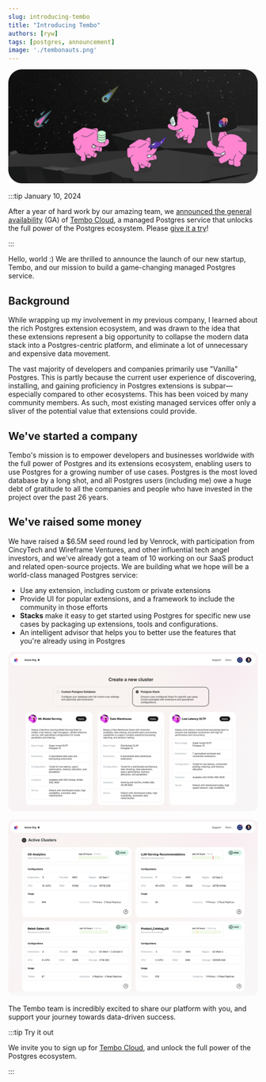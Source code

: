 ```yaml
---
slug: introducing-tembo
title: "Introducing Tembo"
authors: [ryw]
tags: [postgres, announcement]
image: './tembonauts.png'
---
```


![tembonauts](./tembonauts.png)

:::tip January 10, 2024

After a year of hard work by our amazing team, we [announced the general availability](https://tembo.io/blog/ga/) (GA) of [Tembo Cloud](https://cloud.tembo.io), a managed Postgres service that unlocks the full power of the Postgres ecosystem. Please [give it a try](https://cloud.tembo.io)!

:::

Hello, world :) We are thrilled to announce the launch of our new startup, Tembo, and our mission to build a game-changing managed Postgres service.

## Background

While wrapping up my involvement in my previous company, I learned about the rich Postgres extension ecosystem, and was drawn to the idea that these extensions represent a big opportunity to collapse the modern data stack into a Postgres-centric platform, and eliminate a lot of unnecessary and expensive data movement. 

The vast majority of developers and companies primarily use "Vanilla" Postgres. This is partly because the current user experience of discovering, installing, and gaining proficiency in Postgres extensions is subpar—especially compared to other ecosystems. This has been voiced by many community members. As such, most existing managed services offer only a sliver of the potential value that extensions could provide.

## We've started a company

Tembo's mission is to empower developers and businesses worldwide with the full power of Postgres and its extensions ecosystem, enabling users to use Postgres for a growing number of use cases. Postgres is the most loved database by a long shot, and all Postgres users (including me) owe a huge debt of gratitude to all the companies and people who have invested in the project over the past 26 years. 

## We've raised some money

We have raised a $6.5M seed round led by Venrock, with participation from CincyTech and Wireframe Ventures, and other influential tech angel investors, and we've already got a team of 10 working on our SaaS product and related open-source projects. We are building what we hope will be a world-class managed Postgres service:

* Use any extension, including custom or private extensions
* Provide UI for popular extensions, and a framework to include the community in those efforts
* **Stacks** make it easy to get started using Postgres for specific new use cases by packaging up extensions, tools and configurations.
* An intelligent advisor that helps you to better use the features that you're already using in Postgres

![create cluster](./create_cluster.jpg)

![org home](./org_home.jpg)

The Tembo team is incredibly excited to share our platform with you, and support your journey towards data-driven success.

:::tip Try it out

We invite you to sign up for [Tembo Cloud](https://cloud.tembo.io), and unlock the full power of the 
Postgres ecosystem.

:::
